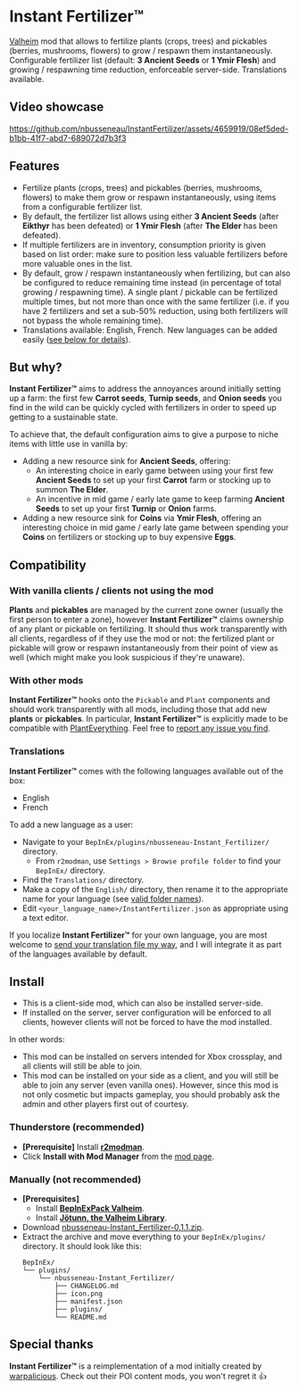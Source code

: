 # Instant Fertilizer™

[Valheim](https://store.steampowered.com/app/892970/Valheim/) mod that allows to fertilize plants (crops, trees) and pickables (berries, mushrooms, flowers) to grow / respawn them instantaneously.
Configurable fertilizer list (default: **3 Ancient Seeds** or **1 Ymir Flesh**) and growing / respawning time reduction, enforceable server-side.
Translations available.

## Video showcase

https://github.com/nbusseneau/InstantFertilizer/assets/4659919/08ef5ded-b1bb-41f7-abd7-689072d7b3f3

## Features

- Fertilize plants (crops, trees) and pickables (berries, mushrooms, flowers) to make them grow or respawn instantaneously, using items from a configurable fertilizer list.
- By default, the fertilizer list allows using either **3 Ancient Seeds** (after **Eikthyr** has been defeated) or **1 Ymir Flesh** (after **The Elder** has been defeated).
- If multiple fertilizers are in inventory, consumption priority is given based on list order: make sure to position less valuable fertilizers before more valuable ones in the list.
- By default, grow / respawn instantaneously when fertilizing, but can also be configured to reduce remaining time instead (in percentage of total growing / respawning time). A single plant / pickable can be fertilized multiple times, but not more than once with the same fertilizer (i.e. if you have 2 fertilizers and set a sub-50% reduction, using both fertilizers will not bypass the whole remaining time).
- Translations available: English, French. New languages can be added easily ([see below for details](#translations)).

## But why?

**Instant Fertilizer™** aims to address the annoyances around initially setting up a farm: the first few **Carrot seeds**, **Turnip seeds**, and **Onion seeds** you find in the wild can be quickly cycled with fertilizers in order to speed up getting to a sustainable state.

To achieve that, the default configuration aims to give a purpose to niche items with little use in vanilla by:

- Adding a new resource sink for **Ancient Seeds**, offering:
  - An interesting choice in early game between using your first few **Ancient Seeds** to set up your first **Carrot** farm or stocking up to summon **The Elder**.
  - An incentive in mid game / early late game to keep farming **Ancient Seeds** to set up your first **Turnip** or **Onion** farms.
- Adding a new resource sink for **Coins** via **Ymir Flesh**, offering an interesting choice in mid game / early late game between spending your **Coins** on fertilizers or stocking up to buy expensive **Eggs**.

## Compatibility

### With vanilla clients / clients not using the mod

**Plants** and **pickables** are managed by the current zone owner (usually the first person to enter a zone), however **Instant Fertilizer™** claims ownership of any plant or pickable on fertilizing.
It should thus work transparently with all clients, regardless of if they use the mod or not: the fertilized plant or pickable will grow or respawn instantaneously from their point of view as well (which might make you look suspicious if they're unaware).

### With other mods

**Instant Fertilizer™** hooks onto the `Pickable` and `Plant` components and should work transparently with all mods, including those that add new **plants** or **pickables**.
In particular, **Instant Fertilizer™** is explicitly made to be compatible with [PlantEverything](https://thunderstore.io/c/valheim/p/Advize/PlantEverything/).
Feel free to [report any issue you find](https://github.com/nbusseneau/InstantFertilizer/issues/new).

### Translations

**Instant Fertilizer™** comes with the following languages available out of the box:

- English
- French

To add a new language as a user:

- Navigate to your `BepInEx/plugins/nbusseneau-Instant_Fertilizer/` directory.
  - From `r2modman`, use `Settings > Browse profile folder` to find your `BepInEx/` directory.
- Find the `Translations/` directory.
- Make a copy of the `English/` directory, then rename it to the appropriate name for your language (see [valid folder names](https://valheim-modding.github.io/Jotunn/data/localization/language-list.html)).
- Edit `<your_language_name>/InstantFertilizer.json` as appropriate using a text editor.

If you localize **Instant Fertilizer™** for your own language, you are most welcome to [send your translation file my way](https://github.com/nbusseneau/InstantFertilizer/issues/new), and I will integrate it as part of the languages available by default.

## Install

- This is a client-side mod, which can also be installed server-side.
- If installed on the server, server configuration will be enforced to all clients, however clients will not be forced to have the mod installed.

In other words:

- This mod can be installed on servers intended for Xbox crossplay, and all clients will still be able to join.
- This mod can be installed on your side as a client, and you will still be able to join any server (even vanilla ones).
  However, since this mod is not only cosmetic but impacts gameplay, you should probably ask the admin and other players first out of courtesy.

### Thunderstore (recommended)

- **[Prerequisite]** Install [**r2modman**](https://thunderstore.io/c/valheim/p/ebkr/r2modman/).
- Click **Install with Mod Manager** from the [mod page](https://thunderstore.io/c/valheim/p/nbusseneau/Instant_Fertilizer/).

### Manually (not recommended)

- **[Prerequisites]**
  - Install [**BepInExPack Valheim**](https://thunderstore.io/c/valheim/p/denikson/BepInExPack_Valheim/).
  - Install [**Jötunn, the Valheim Library**](https://thunderstore.io/c/valheim/p/ValheimModding/Jotunn/).
- Download [nbusseneau-Instant_Fertilizer-0.1.1.zip](https://github.com/nbusseneau/InstantFertilizer/releases/latest/download/nbusseneau-Instant_Fertilizer-0.1.1.zip).
- Extract the archive and move everything to your `BepInEx/plugins/` directory. It should look like this:
  ```
  BepInEx/
  └── plugins/
      └── nbusseneau-Instant_Fertilizer/
          ├── CHANGELOG.md
          ├── icon.png
          ├── manifest.json
          ├── plugins/
          └── README.md
  ```

## Special thanks

**Instant Fertilizer™** is a reimplementation of a mod initially created by [warpalicious](https://thunderstore.io/c/valheim/p/warpalicious/).
Check out their POI content mods, you won't regret it 👍
